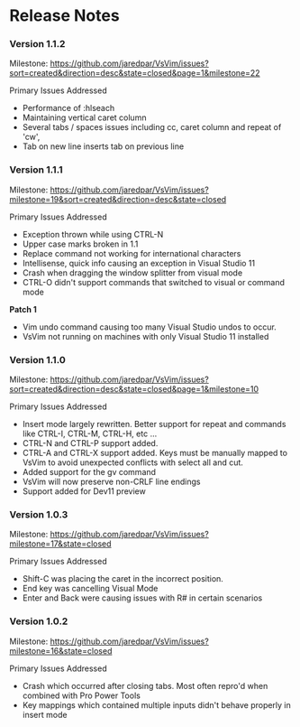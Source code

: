 # Release Notes

### Version 1.1.2
Milestone: https://github.com/jaredpar/VsVim/issues?sort=created&direction=desc&state=closed&page=1&milestone=22

Primary Issues Addressed

* Performance of :hlseach
* Maintaining vertical caret column
* Several tabs / spaces issues including cc, caret column and repeat of 'cw', 
* Tab on new line inserts tab on previous line 

### Version 1.1.1
Milestone: https://github.com/jaredpar/VsVim/issues?milestone=19&sort=created&direction=desc&state=closed

Primary Issues Addressed

* Exception thrown while using CTRL-N
* Upper case marks broken in 1.1
* Replace command not working for international characters
* Intellisense, quick info causing an exception in Visual Studio 11
* Crash when dragging the window splitter from visual mode 
* CTRL-O didn't support commands that switched to visual or command mode

**Patch 1**

* Vim undo command causing too many Visual Studio undos to occur.  
* VsVim not running on machines with only Visual Studio 11 installed 

### Version 1.1.0 
Milestone: https://github.com/jaredpar/VsVim/issues?sort=created&direction=desc&state=closed&page=1&milestone=10

Primary Issues Addressed

* Insert mode largely rewritten. Better support for repeat and commands like CTRL-I, CTRL-M, CTRL-H, etc ...
* CTRL-N and CTRL-P support added. 
* CTRL-A and CTRL-X support added.  Keys must be manually mapped to VsVim to avoid unexpected conflicts with select all and cut. 
* Added support for the gv command
* VsVim will now preserve non-CRLF line endings 
* Support added for Dev11 preview

### Version 1.0.3
Milestone: https://github.com/jaredpar/VsVim/issues?milestone=17&state=closed

Primary Issues Addressed

* Shift-C was placing the caret in the incorrect position.  
* End key was cancelling Visual Mode 
* Enter and Back were causing issues with R# in certain scenarios 

### Version 1.0.2
Milestone: https://github.com/jaredpar/VsVim/issues?milestone=16&state=closed

Primary Issues Addressed

* Crash which occurred after closing tabs.  Most often repro'd when combined with Pro Power Tools
* Key mappings which contained multiple inputs didn't behave properly in insert mode 

